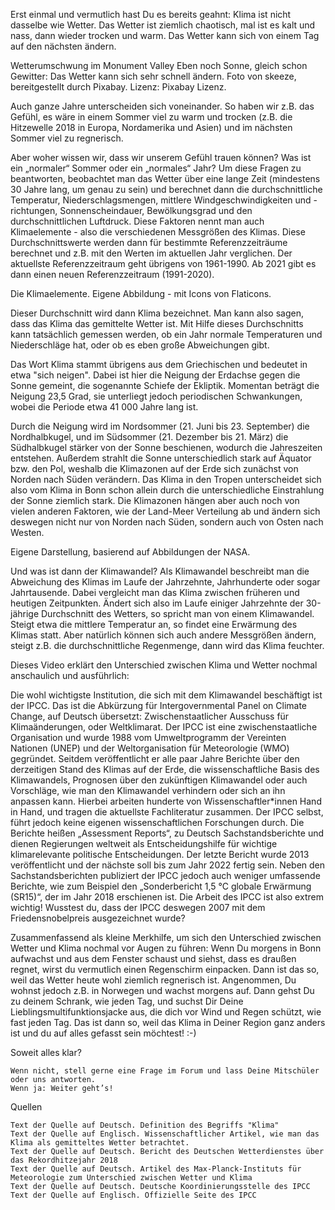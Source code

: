 Erst einmal und vermutlich hast Du es bereits geahnt: Klima ist nicht dasselbe wie Wetter. Das Wetter ist ziemlich chaotisch, mal ist es kalt und nass, dann wieder trocken und warm. Das Wetter kann sich von einem Tag auf den nächsten ändern.

Wetterumschwung im Monument Valley
Eben noch Sonne, gleich schon Gewitter: Das Wetter kann sich sehr schnell ändern. Foto von skeeze, bereitgestellt durch Pixabay. Lizenz: Pixabay Lizenz.

Auch ganze Jahre unterscheiden sich voneinander. So haben wir z.B. das Gefühl, es wäre in einem Sommer viel zu warm und trocken (z.B. die Hitzewelle 2018 in Europa, Nordamerika und Asien) und im nächsten Sommer viel zu regnerisch.

Aber woher wissen wir, dass wir unserem Gefühl trauen können? Was ist ein „normaler“ Sommer oder ein „normales“ Jahr? Um diese Fragen zu beantworten, beobachtet man das Wetter über eine lange Zeit (mindestens 30 Jahre lang, um genau zu sein) und berechnet dann die durchschnittliche Temperatur, Niederschlagsmengen, mittlere Windgeschwindigkeiten und -richtungen, Sonnenscheindauer, Bewölkungsgrad und den durchschnittlichen Luftdruck. Diese Faktoren nennt man auch Klimaelemente - also die verschiedenen Messgrößen des Klimas. Diese Durchschnittswerte werden dann für bestimmte Referenzzeiträume berechnet und z.B. mit den Werten im aktuellen Jahr verglichen. Der aktuellste Referenzzeitraum geht übrigens von 1961-1990. Ab 2021 gibt es dann einen neuen Referenzzeitraum (1991-2020).

Die Klimaelemente. Eigene Abbildung - mit Icons von Flaticons.

Dieser Durchschnitt wird dann Klima bezeichnet. Man kann also sagen, dass das Klima das gemittelte Wetter ist. Mit Hilfe dieses Durchschnitts kann tatsächlich gemessen werden, ob ein Jahr normale Temperaturen und Niederschläge hat, oder ob es eben große Abweichungen gibt.

Das Wort Klima stammt übrigens aus dem Griechischen und bedeutet in etwa "sich neigen". Dabei ist hier die Neigung der Erdachse gegen die Sonne gemeint, die sogenannte Schiefe der Ekliptik. Momentan beträgt die Neigung 23,5 Grad, sie unterliegt jedoch periodischen Schwankungen, wobei die Periode etwa 41 000 Jahre lang ist.

Durch die Neigung wird im Nordsommer (21. Juni bis 23. September) die Nordhalbkugel, und im Südsommer (21. Dezember bis 21. März) die Südhalbkugel stärker von der Sonne beschienen, wodurch die Jahreszeiten entstehen. Außerdem strahlt die Sonne unterschiedlich stark auf Äquator bzw. den Pol, weshalb die Klimazonen auf der Erde sich zunächst von Norden nach Süden verändern. Das Klima in den Tropen unterscheidet sich also vom Klima in Bonn schon allein durch die unterschiedliche Einstrahlung der Sonne ziemlich stark. Die Klimazonen hängen aber auch noch von vielen anderen Faktoren, wie der Land-Meer Verteilung ab und ändern sich deswegen nicht nur von Norden nach Süden, sondern auch von Osten nach Westen. 

Eigene Darstellung, basierend auf Abbildungen der NASA.

Und was ist dann der Klimawandel? Als Klimawandel beschreibt man die Abweichung des Klimas im Laufe der Jahrzehnte, Jahrhunderte oder sogar Jahrtausende. Dabei vergleicht man das Klima zwischen früheren und heutigen Zeitpunkten. Ändert sich also im Laufe einiger Jahrzehnte der 30-jährige Durchschnitt des Wetters, so spricht man von einem Klimawandel. Steigt etwa die mittlere Temperatur an, so findet eine Erwärmung des Klimas statt. Aber natürlich können sich auch andere Messgrößen ändern, steigt z.B. die durchschnittliche Regenmenge, dann wird das Klima feuchter.

Dieses Video erklärt den Unterschied zwischen Klima und Wetter nochmal anschaulich und ausführlich:


Die wohl wichtigste Institution, die sich mit dem Klimawandel beschäftigt ist der IPCC. Das ist die Abkürzung für Intergovernmental Panel on Climate Change, auf Deutsch übersetzt: Zwischenstaatlicher Ausschuss für Klimaänderungen, oder Weltklimarat. Der IPCC ist eine zwischenstaatliche Organisation und wurde 1988 vom Umweltprogramm der Vereinten Nationen (UNEP) und der Weltorganisation für Meteorologie (WMO) gegründet. Seitdem veröffentlicht er alle paar Jahre Berichte über den derzeitigen Stand des Klimas auf der Erde, die wissenschaftliche Basis des Klimawandels, Prognosen über den zukünftigen Klimawandel oder auch Vorschläge, wie man den Klimawandel verhindern oder sich an ihn anpassen kann. Hierbei arbeiten hunderte von Wissenschaftler*innen Hand in Hand, und tragen die aktuellste Fachliteratur zusammen. Der IPCC selbst, führt jedoch keine eigenen wissenschaftlichen Forschungen durch. Die Berichte heißen „Assessment Reports“, zu Deutsch Sachstandsberichte und dienen Regierungen weltweit als Entscheidungshilfe für wichtige klimarelevante politische Entscheidungen. Der letzte Bericht wurde 2013 veröffentlicht und der nächste soll bis zum Jahr 2022 fertig sein. Neben den Sachstandsberichten publiziert der IPCC jedoch auch weniger umfassende Berichte, wie zum Beispiel den „Sonderbericht 1,5 °C globale Erwärmung (SR15)“, der im Jahr 2018 erschienen ist. Die Arbeit des IPCC ist also extrem wichtig! Wusstest du, dass der IPCC deswegen 2007 mit dem Friedensnobelpreis ausgezeichnet wurde?

Zusammenfassend als kleine Merkhilfe, um sich den Unterschied zwischen Wetter und Klima nochmal vor Augen zu führen: Wenn Du morgens in Bonn aufwachst und aus dem Fenster schaust und siehst, dass es draußen regnet, wirst du vermutlich einen Regenschirm einpacken. Dann ist das so, weil das Wetter heute wohl ziemlich regnerisch ist. Angenommen, Du wohnst jedoch z.B. in Norwegen und wachst morgens auf. Dann gehst Du zu deinem Schrank, wie jeden Tag, und suchst Dir Deine Lieblingsmultifunktionsjacke aus, die dich vor Wind und Regen schützt, wie fast jeden Tag. Das ist dann so, weil das Klima in Deiner Region ganz anders ist und du auf alles gefasst sein möchtest! :-)

Soweit alles klar?

    Wenn nicht, stell gerne eine Frage im Forum und lass Deine Mitschüler oder uns antworten.
    Wenn ja: Weiter geht’s!

 
Quellen

    Text der Quelle auf Deutsch. Definition des Begriffs "Klima"
    Text der Quelle auf Englisch. Wissenschaftlicher Artikel, wie man das Klima als gemitteltes Wetter betrachtet.
    Text der Quelle auf Deutsch. Bericht des Deutschen Wetterdienstes über das Rekordhitzejahr 2018
    Text der Quelle auf Deutsch. Artikel des Max-Planck-Instituts für Meteorologie zum Unterschied zwischen Wetter und Klima
    Text der Quelle auf Deutsch. Deutsche Koordinierungsstelle des IPCC
    Text der Quelle auf Englisch. Offizielle Seite des IPCC
